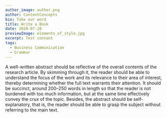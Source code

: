 ```yaml
---
author_image: author.png
author: ContentConcepts
bio: Take our word
title: Write a Book
date: 2020-07-28
previewImage: elements_of_style.jpg
excerpt: Test content
tags:
  - Business Communication
  - Grammar
---
```



A well-written abstract should be reflective of the overall contents of the research article. By skimming through it, the reader should be able to understand the focus of the work and its relevance to their area of interest, thereby determining whether the full text warrants their attention. It should be succinct, around 200–250 words in length so that the reader is not burdened with too much information, but at the same time effectively convey the crux of the topic. Besides, the abstract should be self-explanatory, that is, the reader should be able to grasp the subject without referring to the main text.
